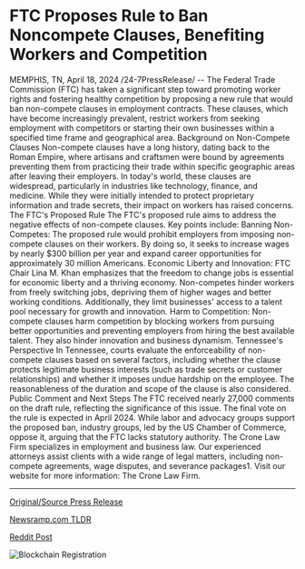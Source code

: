 # FTC Proposes Rule to Ban Noncompete Clauses, Benefiting Workers and Competition

MEMPHIS, TN, April 18, 2024 /24-7PressRelease/ -- The Federal Trade Commission (FTC) has taken a significant step toward promoting worker rights and fostering healthy competition by proposing a new rule that would ban non-compete clauses in employment contracts. These clauses, which have become increasingly prevalent, restrict workers from seeking employment with competitors or starting their own businesses within a specified time frame and geographical area.  Background on Non-Compete Clauses  Non-compete clauses have a long history, dating back to the Roman Empire, where artisans and craftsmen were bound by agreements preventing them from practicing their trade within specific geographic areas after leaving their employers. In today's world, these clauses are widespread, particularly in industries like technology, finance, and medicine. While they were initially intended to protect proprietary information and trade secrets, their impact on workers has raised concerns.  The FTC's Proposed Rule  The FTC's proposed rule aims to address the negative effects of non-compete clauses. Key points include:  Banning Non-Competes: The proposed rule would prohibit employers from imposing non-compete clauses on their workers. By doing so, it seeks to increase wages by nearly $300 billion per year and expand career opportunities for approximately 30 million Americans.  Economic Liberty and Innovation: FTC Chair Lina M. Khan emphasizes that the freedom to change jobs is essential for economic liberty and a thriving economy. Non-competes hinder workers from freely switching jobs, depriving them of higher wages and better working conditions. Additionally, they limit businesses' access to a talent pool necessary for growth and innovation.  Harm to Competition: Non-compete clauses harm competition by blocking workers from pursuing better opportunities and preventing employers from hiring the best available talent. They also hinder innovation and business dynamism.  Tennessee's Perspective  In Tennessee, courts evaluate the enforceability of non-compete clauses based on several factors, including whether the clause protects legitimate business interests (such as trade secrets or customer relationships) and whether it imposes undue hardship on the employee. The reasonableness of the duration and scope of the clause is also considered.  Public Comment and Next Steps  The FTC received nearly 27,000 comments on the draft rule, reflecting the significance of this issue. The final vote on the rule is expected in April 2024. While labor and advocacy groups support the proposed ban, industry groups, led by the US Chamber of Commerce, oppose it, arguing that the FTC lacks statutory authority.  The Crone Law Firm specializes in employment and business law. Our experienced attorneys assist clients with a wide range of legal matters, including non-compete agreements, wage disputes, and severance packages1. Visit our website for more information: The Crone Law Firm. 

---

[Original/Source Press Release](https://www.24-7pressrelease.com/press-release/510113/ftc-proposes-rule-to-ban-noncompete-clauses-benefiting-workers-and-competition)
                    

[Newsramp.com TLDR](https://newsramp.com/curated-news/ftc-proposes-ban-on-non-compete-clauses-to-promote-worker-rights-and-competition/cb8b35f0f7075abf232a0b789f9b7fc3) 

 



[Reddit Post](https://www.reddit.com/r/newsramp/comments/1c6x88p/ftc_proposes_ban_on_noncompete_clauses_to_promote/) 



![Blockchain Registration](https://cdn.newsramp.app/24-7PressRelease/qrcode/244/18/calmzUBu.webp)
